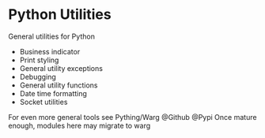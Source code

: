 # Python Utilities

General utilities for Python

- Business indicator
- Print styling
- General utility exceptions
- Debugging
- General utility functions
- Date time formatting
- Socket utilities

For even more general tools see Pything/Warg @Github @Pypi Once mature enough, modules here may migrate to warg
